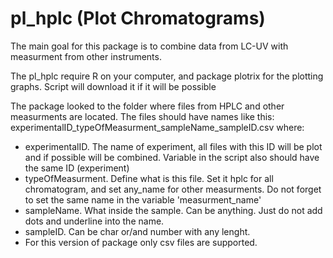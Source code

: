 pl_hplc (Plot Chromatograms)
=======
The main goal for this package is to combine data from LC-UV with measurment from other instruments.

The pl_hplc require R on your computer, and package plotrix for the plotting graphs. Script will download it if it will be possible


The package looked to the folder where files from HPLC and other measurments are located. The files should have names like this:
experimentalID_typeOfMeasurment_sampleName_sampleID.csv
where:
- experimentalID. The name of experiment, all files with this ID will be plot and if possible will be combined. Variable in the script also should have the same ID (experiment)
- typeOfMeasurment. Define what is this file. Set it hplc for all chromatogram, and set any_name for other measurments. Do not forget to set the same name in the variable 'measurment_name'
- sampleName. What inside the sample. Can be anything. Just do not add dots and underline into the name.
- sampleID. Can be char or/and number with any lenght. 
- For this version of package only csv files are supported.
